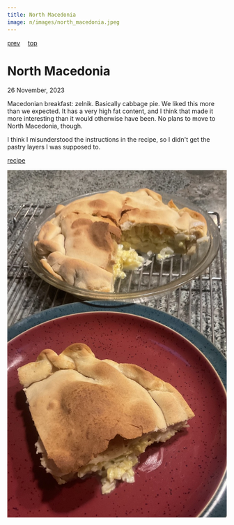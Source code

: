```yaml
---
title: North Macedonia
image: n/images/north_macedonia.jpeg
---
```

[prev](nigeria.md)&emsp;
[top](../index.md)&emsp;
# North Macedonia
26 November, 2023

Macedonian breakfast: zelnik. Basically cabbage pie.  We liked this
more than we expected. It has a very high fat content, and I think
that made it more interesting than it would otherwise have been.  No
plans to move to North Macedonia, though.

I think I misunderstood the instructions in the recipe, so I didn't
get the pastry layers I was supposed to.

[recipe](https://thefoodhog.com/zelnik-recipe/)

![breakfast](images/north_macedonia.jpeg)
